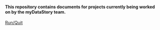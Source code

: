 
#### This repository contains documents for projects currently being worked on by the myDataStory team.

[Run/Quit](https://rawcdn.githack.com/mydatastory/projects_share/80fa409611b3e5d0ceb1ba3789b41b65bcf79123/run_quit.html)
